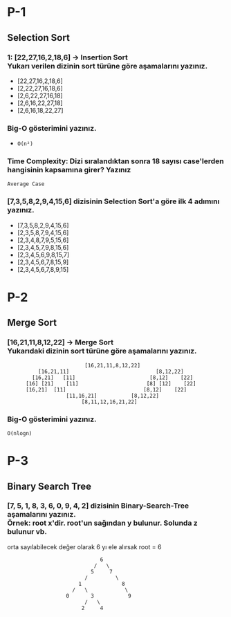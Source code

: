 # P-1

## Selection Sort
### 1: [22,27,16,2,18,6] -> Insertion Sort <br> Yukarı verilen dizinin sort türüne göre aşamalarını yazınız.

- [22,27,16,2,18,6]
- [2,22,27,16,18,6]
- [2,6,22,27,16,18]
- [2,6,16,22,27,18]
- [2,6,16,18,22,27]

 ### Big-O gösterimini yazınız.
- `O(n²)`

### Time Complexity: Dizi sıralandıktan sonra 18 sayısı case'lerden hangisinin kapsamına girer? Yazınız

`Average Case`

### [7,3,5,8,2,9,4,15,6] dizisinin Selection Sort'a göre ilk 4 adımını yazınız.
- [7,3,5,8,2,9,4,15,6]
- [2,3,5,8,7,9,4,15,6]
- [2,3,4,8,7,9,5,15,6]
- [2,3,4,5,7,9,8,15,6]
- [2,3,4,5,6,9,8,15,7]
- [2,3,4,5,6,7,8,15,9]
- [2,3,4,5,6,7,8,9,15] <br>


# P-2
## Merge Sort
### [16,21,11,8,12,22] -> Merge Sort <br>Yukarıdaki dizinin sort türüne göre aşamalarını yazınız.

                             [16,21,11,8,12,22]
              [16,21,11]                            [8,12,22]
            [16,21]   [11]                        [8,12]    [22]
          [16] [21]    [11]                      [8] [12]    [22]
          [16,21]  [11]                         [8,12]    [22]
                       [11,16,21]           [8,12,22]
                            [8,11,12,16,21,22]
### Big-O gösterimini yazınız.
`O(nlogn)` <br>


# P-3
## Binary Search Tree
### [7, 5, 1, 8, 3, 6, 0, 9, 4, 2] dizisinin Binary-Search-Tree aşamalarını yazınız. <br>Örnek: root x'dir. root'un sağından y bulunur. Solunda z bulunur vb.
orta sayılabilecek değer olarak 6 yı ele alırsak
root = 6

                                  6
                                /   \
                               5     7
                             /         \
                           1             8
                         /   \            \
                       0       3           9
                             /   \
                            2     4


